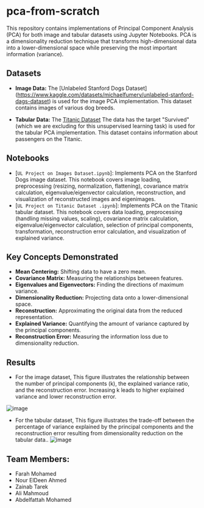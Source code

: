 # pca-from-scratch

This repository contains implementations of Principal Component Analysis (PCA) for both image and tabular datasets using Jupyter Notebooks. PCA is a dimensionality reduction technique that transforms high-dimensional data into a lower-dimensional space while preserving the most important information (variance).

## Datasets

*   **Image Data:** The [Unlabeled Stanford Dogs Dataset]
(https://www.kaggle.com/datasets/michaelfumery/unlabeled-stanford-dags-dataset)
is used for the image PCA implementation. This dataset contains images of various dog breeds.

*   **Tabular Data:** The [Titanic Dataset](https://www.kaggle.com/datasets/yasserh/titanic-dataset)
The data has the target "Survived" (which we are excluding for this unsupervised learning task) is used for the tabular PCA implementation.
This dataset contains information about passengers on the Titanic.

## Notebooks

*   [`UL Project on Images Dataset.ipynb`]: Implements PCA on the Stanford Dogs image dataset. This notebook covers image loading, preprocessing (resizing, normalization, flattening), covariance matrix calculation, eigenvalue/eigenvector calculation, reconstruction, and visualization of reconstructed images and eigenimages.
*   [`UL Project on Titanic Dataset .ipynb`]: Implements PCA on the Titanic tabular dataset. This notebook covers data loading, preprocessing (handling missing values, scaling), covariance matrix calculation, eigenvalue/eigenvector calculation, selection of principal components, transformation, reconstruction error calculation, and visualization of explained variance.

## Key Concepts Demonstrated

*   **Mean Centering:** Shifting data to have a zero mean.
*   **Covariance Matrix:** Measuring the relationships between features.
*   **Eigenvalues and Eigenvectors:** Finding the directions of maximum variance.
*   **Dimensionality Reduction:** Projecting data onto a lower-dimensional space.
*   **Reconstruction:** Approximating the original data from the reduced representation.
*   **Explained Variance:** Quantifying the amount of variance captured by the principal components.
*   **Reconstruction Error:** Measuring the information loss due to dimensionality reduction.

## Results

*   For the image dataset, This figure illustrates the relationship between the number of principal components (k), the explained variance ratio, and the reconstruction error. Increasing k leads to higher explained variance and lower reconstruction error. 
   
![image](https://github.com/user-attachments/assets/cf833e0f-211e-437c-bf2d-ff4fa9525b95)
   
   
*   For the tabular dataset, This figure illustrates the trade-off between the percentage of variance explained by the principal components and the reconstruction error resulting from dimensionality reduction on the tabular data..
![image](https://github.com/user-attachments/assets/63a5b83b-0e2e-4fad-b9bf-6d7530594a87)
   

## Team Members:

*   Farah Mohamed
*   Nour ElDeen Ahmed
*   Zainab Tarek
*   Ali Mahmoud
*   Abdelfattah Mohamed
